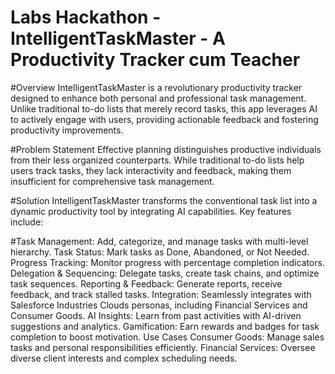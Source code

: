 # Labs Hackathon - IntelligentTaskMaster - A Productivity Tracker cum Teacher

#Overview
IntelligentTaskMaster is a revolutionary productivity tracker designed to enhance both personal and professional task management. Unlike traditional to-do lists that merely record tasks, this app leverages AI to actively engage with users, providing actionable feedback and fostering productivity improvements.

#Problem Statement
Effective planning distinguishes productive individuals from their less organized counterparts. While traditional to-do lists help users track tasks, they lack interactivity and feedback, making them insufficient for comprehensive task management.

#Solution
IntelligentTaskMaster transforms the conventional task list into a dynamic productivity tool by integrating AI capabilities. Key features include:

#Task Management: Add, categorize, and manage tasks with multi-level hierarchy.
Task Status: Mark tasks as Done, Abandoned, or Not Needed.
Progress Tracking: Monitor progress with percentage completion indicators.
Delegation & Sequencing: Delegate tasks, create task chains, and optimize task sequences.
Reporting & Feedback: Generate reports, receive feedback, and track stalled tasks.
Integration: Seamlessly integrates with Salesforce Industries Clouds personas, including Financial Services and Consumer Goods.
AI Insights: Learn from past activities with AI-driven suggestions and analytics.
Gamification: Earn rewards and badges for task completion to boost motivation.
Use Cases
Consumer Goods: Manage sales tasks and personal responsibilities efficiently.
Financial Services: Oversee diverse client interests and complex scheduling needs.